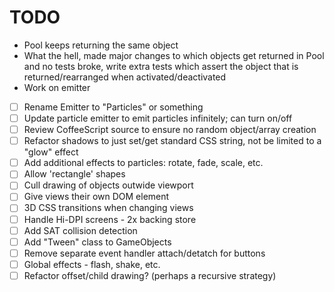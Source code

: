 # TODO

* Pool keeps returning the same object
* What the hell, made major changes to which objects get returned in Pool and no tests broke,
  write extra tests which assert the object that is returned/rearranged when activated/deactivated
* Work on emitter
* [ ] Rename Emitter to "Particles" or something
* [ ] Update particle emitter to emit particles infinitely; can turn on/off
* [ ] Review CoffeeScript source to ensure no random object/array creation
* [ ] Refactor shadows to just set/get standard CSS string, not be limited to a "glow" effect
* [ ] Add additional effects to particles: rotate, fade, scale, etc.
* [ ] Allow 'rectangle' shapes
* [ ] Cull drawing of objects outwide viewport
* [ ] Give views their own <canvas> DOM element
* [ ] 3D CSS transitions when changing views
* [ ] Handle Hi-DPI screens - 2x backing store
* [ ] Add SAT collision detection
* [ ] Add "Tween" class to GameObjects
* [ ] Remove separate event handler attach/detatch for buttons
* [ ] Global effects - flash, shake, etc.
* [ ] Refactor offset/child drawing? (perhaps a recursive strategy)
